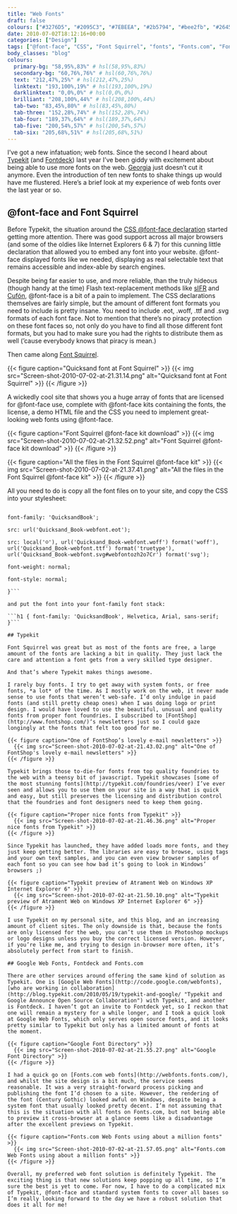```yaml
---
title: "Web Fonts"
draft: false
colours: ["#3276D5", "#2095C3", "#7EBEEA", "#2b5794", "#bee2fb", "#264571", "#20afc3"]
date: 2010-07-02T18:12:16+00:00
categories: ["Design"]
tags: ["@font-face", "CSS", "Font Squirrel", "fonts", "Fonts.com", "Fontshop", "Google Web Fonts", "typekit"]
body_classes: "blog"
colours:
  primary-bg: "58,95%,83%" # hsl(58,95%,83%)
  secondary-bg: "60,76%,76%" # hsl(60,76%,76%)
  text: "212,47%,25%" # hsl(212,47%,25%)
  linktext: "193,100%,19%" # hsl(193,100%,19%)
  darklinktext: "0,0%,0%" # hsl(0,0%,0%)
  brilliant: "208,100%,44%" # hsl(208,100%,44%)
  tab-two: "83,45%,80%" # hsl(83,45%,80%)
  tab-three: "152,28%,74%" # hsl(152,28%,74%)
  tab-four: "189,37%,64%" # hsl(189,37%,64%)
  tab-five: "200,54%,57%" # hsl(200,54%,57%)
  tab-six: "205,68%,51%" # hsl(205,68%,51%)
---
```


I’ve got a new infatuation; web fonts. Since the second I heard about [Typekit](http://typekit.com) (and [Fontdeck](http://fontdeck.com/)) last year I’ve been giddy with excitement about being able to use more fonts on the web. [Georgia](http://en.wikipedia.org/wiki/Georgia_font "Georgia on Wikipedia") just doesn’t cut it anymore. Even the introduction of ten new fonts to shake things up would have me flustered. Here’s a brief look at my experience of web fonts over the last year or so.

## @font-face and Font Squirrel

Before Typekit, the situation around the [CSS @font-face declaration](http://www.alistapart.com/articles/cssatten/) started getting more attention. There was good support across all major browsers (and some of the oldies like Internet Explorers 6 &amp; 7) for this cunning little declaration that allowed you to embed any font into your website. @font-face displayed fonts like we needed, displaying as real selectable text that remains accessible and index-able by search engines.

Despite being far easier to use, and more reliable, than the truly hideous (though handy at the time) Flash text-replacement methods like [sIFR](http://wiki.novemberborn.net/sifr3/) and [Cufón](http://cufon.shoqolate.com/generate/), @font-face is a bit of a pain to implement. The CSS declarations themselves are fairly simple, but the amount of different font formats you need to include is pretty insane. You need to include .eot, .woff, .ttf and .svg formats of each font face. Not to mention that there’s no piracy protection on these font faces so, not only do you have to find all those different font formats, but you had to make sure you had the rights to distribute them as well (’cause everybody knows that piracy is mean.)

Then came along [Font Squirrel](http://www.fontsquirrel.com/).

{{< figure caption="Quicksand font at Font Squirrel" >}}
  {{< img src="Screen-shot-2010-07-02-at-21.31.14.png" alt="Quicksand font at Font Squirrel" >}}
{{< /figure >}}

A wickedly cool site that shows you a huge array of fonts that are licensed for @font-face use, complete with @font-face kits containing the fonts, the license, a demo HTML file and the CSS you need to implement great-looking web fonts using @font-face.

{{< figure caption="Font Squirrel @font-face kit download" >}}
  {{< img src="Screen-shot-2010-07-02-at-21.32.52.png" alt="Font Squirrel @font-face kit download" >}}
{{< /figure >}}

{{< figure caption="All the files in the Font Squirrel @font-face kit" >}}
  {{< img src="Screen-shot-2010-07-02-at-21.37.41.png" alt="All the files in the Font Squirrel @font-face kit" >}}
{{< /figure >}}

All you need to do is copy all the font files on to your site, and copy the CSS into your stylesheet:

```@font-face {

font-family: 'QuicksandBook';

src: url('Quicksand_Book-webfont.eot');

src: local('☺'), url('Quicksand_Book-webfont.woff') format('woff'), url('Quicksand_Book-webfont.ttf') format('truetype'), url('Quicksand_Book-webfont.svg#webfontozh2o7Cr') format('svg');

font-weight: normal;

font-style: normal;

}```

and put the font into your font-family font stack:

```h1 { font-family: 'QuicksandBook', Helvetica, Arial, sans-serif; }```

## Typekit

Font Squirrel was great but as most of the fonts are free, a large amount of the fonts are lacking a bit in quality. They just lack the care and attention a font gets from a very skilled type designer.

And that’s where Typekit makes things awesome.

I rarely buy fonts. I try to get away with system fonts, or free fonts, *a lot* of the time. As I mostly work on the web, it never made sense to use fonts that weren’t web-safe. I’d only indulge in paid fonts (and still pretty cheap ones) when I was doing logo or print design. I would have loved to use the beautiful, unusual and quality fonts from proper font foundries. I subscribed to [FontShop](http://www.fontshop.com/)‘s newsletters just so I could gaze longingly at the fonts that felt too good for me.

{{< figure caption="One of FontShop’s lovely e-mail newsletters" >}}
  {{< img src="Screen-shot-2010-07-02-at-21.43.02.png" alt="One of FontShop's lovely e-mail newsletters" >}}
{{< /figure >}}

Typekit brings those to-die-for fonts from top quality foundries to the web with a teensy bit of javascript. Typekit showcases [some of the most stunning fonts](http://typekit.com/foundries/veer) I’ve ever seen and allows you to use them on your site in a way that is quick and easy, but still preserves the licensing and distribution control that the foundries and font designers need to keep them going.

{{< figure caption="Proper nice fonts from Typekit" >}}
  {{< img src="Screen-shot-2010-07-02-at-21.46.36.png" alt="Proper nice fonts from Typekit" >}}
{{< /figure >}}

Since Typekit has launched, they have added loads more fonts, and they just keep getting better. The libraries are easy to browse, using tags and your own text samples, and you can even view browser samples of each font so you can see how bad it’s going to look in Windows’ browsers ;)

{{< figure caption="Typekit preview of Atrament Web on Windows XP Internet Explorer 6" >}}
  {{< img src="Screen-shot-2010-07-02-at-21.50.10.png" alt="Typekit preview of Atrament Web on Windows XP Internet Explorer 6" >}}
{{< /figure >}}

I use Typekit on my personal site, and this blog, and an increasing amount of client sites. The only downside is that, because the fonts are only licensed for the web, you can’t use them in Photoshop mockups or logo designs unless you buy the correct licensed version. However, if you’re like me, and trying to design in-browser more often, it’s absolutely perfect from start to finish.

## Google Web Fonts, Fontdeck and Fonts.com

There are other services around offering the same kind of solution as Typekit. One is [Google Web Fonts](http://code.google.com/webfonts), [who are working in collaboration](http://blog.typekit.com/2010/05/19/typekit-and-google/ "Typekit and Google Announce Open Source Collaboration") with Typekit, and another is Fontdeck. I haven’t got an invite to Fontdeck yet, so I reckon that one will remain a mystery for a while longer, and I took a quick look at Google Web Fonts, which only serves open source fonts, and it looks pretty similar to Typekit but only has a limited amount of fonts at the moment.

{{< figure caption="Google Font Directory" >}}
  {{< img src="Screen-shot-2010-07-02-at-21.55.27.png" alt="Google Font Directory" >}}
{{< /figure >}}

I had a quick go on [Fonts.com web fonts](http://webfonts.fonts.com/), and whilst the site design is a bit much, the service seems reasonable. It was a very straight-forward process picking and publishing the font I’d chosen to a site. However, the rendering of the font (Century Gothic) looked awful on Windows, despite being a system font that usually looked pretty decent. I’m not assuming that this is the situation with all fonts on Fonts.com, but not being able to preview it cross-browser at a glance seems like a disadvantage after the excellent previews on Typekit.

{{< figure caption="Fonts.com Web Fonts using about a million fonts" >}}
  {{< img src="Screen-shot-2010-07-02-at-21.57.05.png" alt="Fonts.com Web Fonts using about a million fonts" >}}
{{< /figure >}}

Overall, my preferred web font solution is definitely Typekit. The exciting thing is that new solutions keep popping up all time, so I’m sure the best is yet to come. For now, I have to do a complicated mix of Typekit, @font-face and standard system fonts to cover all bases so I’m really looking forward to the day we have a robust solution that does it all for me!
